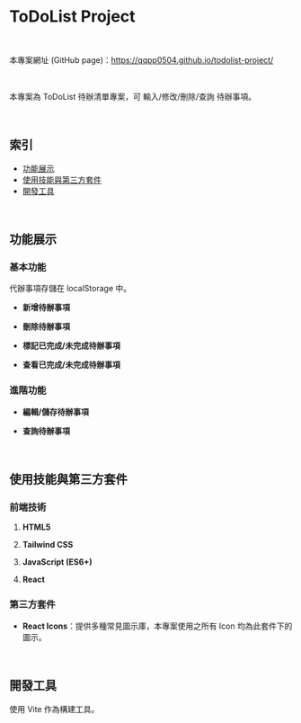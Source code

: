 # ToDoList Project

<br>

本專案網址 (GitHub page)：https://qqpp0504.github.io/todolist-project/

<br>

本專案為 ToDoList 待辦清單專案，可 輸入/修改/刪除/查詢 待辦事項。

<br>

## 索引

- [功能展示](#功能展示)
- [使用技能與第三方套件](#使用技能與第三方套件)
- [開發工具](#開發工具)

<br>

## 功能展示

### 基本功能

代辦事項存儲在 localStorage 中。

- **新增待辦事項**

- **刪除待辦事項**

- **標記已完成/未完成待辦事項**

- **查看已完成/未完成待辦事項**

### 進階功能

- **編輯/儲存待辦事項**

- **查詢待辦事項**

<br>

## 使用技能與第三方套件

### 前端技術

1. **HTML5**

2. **Tailwind CSS**

3. **JavaScript (ES6+)**

4. **React**

### 第三方套件

- **React Icons**：提供多種常見圖示庫，本專案使用之所有 Icon 均為此套件下的圖示。

<br>

## 開發工具

使用 Vite 作為構建工具。
